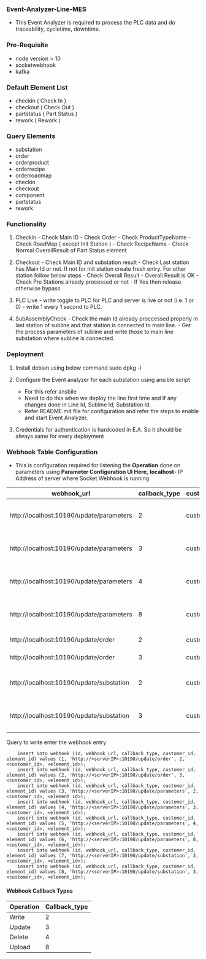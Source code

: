 ### Event-Analyzer-Line-MES

- This Event Analyzer is required to process the PLC data and do traceability, cycletime, downtime.

### Pre-Requisite
- node version > 10
- socketwebhook
- kafka

### Default Element List
- checkin ( Check In )
- checkout ( Check Out )
- partstatus ( Part Status )
- rework ( Rework )

### Query Elements
- substation
- order
- orderproduct
- orderrecipe
- orderroadmap
- checkin
- checkout
- component
- partstatus
- rework

### Functionality
1. Checkin
		- Check Main ID
		- Check Order
		- Check ProductTypeName
		- Check RoadMap ( except Init Station )
		- Check RecipeName
		- Check Normal OverallResult of Part Status element
2. Checkout
		- Check Main ID and substation result
		- Check Last station has Main Id or not. If not for Init station create fresh entry. For other station follow below steps
		- Check Overall Result
		- Overall Result is OK
		- Check Pre Stations already processed or not
		- If Yes then release otherwise bypass

3. PLC Live
		- write toggle to PLC for PLC and server is live or not (i.e. 1 or 0)
		- write 1 every 1 second to PLC.
		
4. SubAssemblyCheck
		- Check the main Id already proccessed properly in last station of subline and that station is connected to main line.
		- Get the process parameters of subline and write those to main line substation where subline is connected.

### Deployment 
1. Install debian using below command
	sudo dpkg -i <debian name>

2. Configure the Event analyzer for each substation using ansible script
	- For this refer ansbile
	- Need to do this when we deploy the line first time and If any changes done in Line Id, Subline Id, Substation Id.
	- Refer README.md file for configuration and refer the steps to enable and start Event Analyzer.
3. Credentials for authentication is hardcoded in E.A. So it should be always same for every deployment

### Webhook Table Configuration               
- This is configuration required for listening the **Operation** done on parameters using **Parameter Configuration UI**
**Here,** 
  **localhost**- IP Address of server where Socket Webhook is running

|webhook_url   |callback_type   |customer_id   |element_id  |
| ------------ | ------------ | ------------ | ------------ |
|http://localhost:10190/update/parameters   |2   |customer_id   |element_id ( parameters )   |
|http://localhost:10190/update/parameters   |3   |customer_id   |element_id ( parameters )  |
|http://localhost:10190/update/parameters   |4   |customer_id   |element_id ( parameters )   |
|http://localhost:10190/update/parameters    |8   |customer_id   |element_id ( parameters )  |
|http://localhost:10190/update/order   |2   |customer_id   |element_id ( order )   |
|http://localhost:10190/update/order   |3   |customer_id   |element_id ( order )  |
|http://localhost:10190/update/substation   |2   |customer_id   |element_id ( substation )   |
|http://localhost:10190/update/substation   |3   |customer_id   |element_id ( substation )  |

Query to write enter the webhook entry

		insert into webhook (id, webhook_url, callback_type, customer_id, element_id) values (1, 'http://<serverIP>:10190/update/order', 2, <customer_id>, <element_id>); 
		insert into webhook (id, webhook_url, callback_type, customer_id, element_id) values (2, 'http://<serverIP>:10190/update/order', 3, <customer_id>, <element_id>); 
		insert into webhook (id, webhook_url, callback_type, customer_id, element_id) values (3, 'http://<serverIP>:10190/update/parameters', 2, <customer_id>, <element_id>); 
		insert into webhook (id, webhook_url, callback_type, customer_id, element_id) values (4, 'http://<serverIP>:10190/update/parameters', 3, <customer_id>, <element_id>); 
		insert into webhook (id, webhook_url, callback_type, customer_id, element_id) values (5, 'http://<serverIP>:10190/update/parameters', 4, <customer_id>, <element_id>); 
		insert into webhook (id, webhook_url, callback_type, customer_id, element_id) values (6, 'http://<serverIP>:10190/update/parameters', 8, <customer_id>, <element_id>);
		insert into webhook (id, webhook_url, callback_type, customer_id, element_id) values (7, 'http://<serverIP>:10190/update/substation', 2, <customer_id>, <element_id>);
		insert into webhook (id, webhook_url, callback_type, customer_id, element_id) values (8, 'http://<serverIP>:10190/update/substation', 3, <customer_id>, <element_id>);

#### Webhook Callback Types

| Operation  |Callback_type  |
| ------------ | ------------ |
|Write   |2   |
|Update   |3   |
|Delete   |4   |
|Upload   |8   |